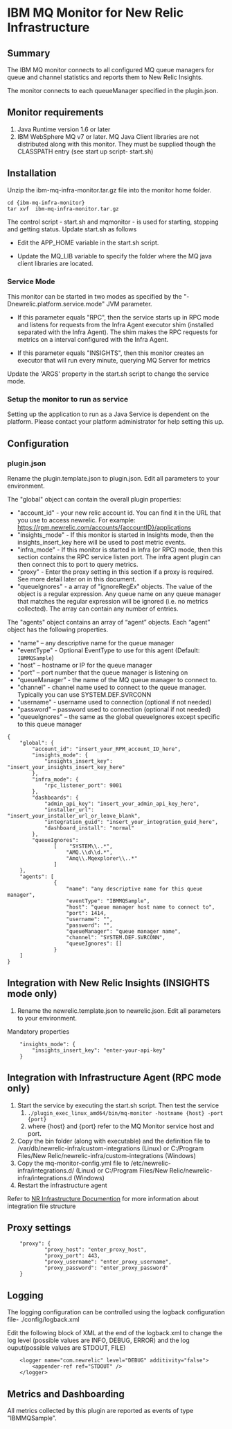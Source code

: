 # IBM MQ Monitor for New Relic Infrastructure

## Summary

The IBM  MQ monitor connects to all configured  MQ queue managers for queue and channel statistics and reports them to New Relic Insights.

The monitor connects to each queueManager specified in the plugin.json.


## Monitor requirements

1. Java Runtime version 1.6 or later
2. IBM WebSphere MQ v7 or later. MQ Java Client libraries are not distributed along with this monitor. They must be supplied though the CLASSPATH entry (see start up script- start.sh)


## Installation

Unzip the ibm-mq-infra-monitor.tar.gz file into the monitor home folder.

```
cd {ibm-mq-infra-monitor}
tar xvf  ibm-mq-infra-monitor.tar.gz
```


The control script - start.sh and mqmonitor - is used for starting, stopping and getting status.
Update start.sh as follows

* Edit the APP_HOME variable in the start.sh script.

* Update the MQ_LIB variable to specify the folder where the MQ java client libraries are located.

### Service Mode

This monitor can be started in two modes as specified by the "-Dnewrelic.platform.service.mode" JVM parameter. 

* If this parameter equals "RPC", then the service starts up in RPC mode and listens for requests from the Infra Agent executor shim (installed separated with the Infra Agent). The shim makes the RPC requests for metrics on a interval configured with the Infra Agent.

* If this parameter equals "INSIGHTS", then this monitor creates an executor that will run every minute, querying MQ Server for metrics 

Update the 'ARGS' property in the start.sh script to change the service mode.


### Setup the monitor to run as service

Setting up the application to run as a Java Service is dependent on the platform. Please contact your platform administrator for help setting this up.


## Configuration

### plugin.json

Rename the plugin.template.json to plugin.json. Edit all parameters to your environment. 

The "global" object can contain the overall plugin properties:

* "account_id" - your new relic account id. You can find it in the URL that you use to access newrelic. For example: https://rpm.newrelic.com/accounts/{accountID}/applications
* "insights_mode" - If this monitor is started in Insights mode, then the insights_insert_key here will be used to post metric events.
* "infra_mode" - If this monitor is started in Infra (or RPC) mode, then this section contains the RPC service listen port. The infra agent plugin can then connect this to port to query metrics.
* "proxy" - Enter the proxy setting in this section if a proxy is required. See more detail later on in this document.
* "queueIgnores" -  a array of "ignoreRegEx" objects. The value of the object is a regular expression. Any queue name on any queue manager that matches the regular expression will be ignored (i.e. no metrics collected). The array can contain any number of entries.


The "agents" object contains an array of “agent” objects. Each “agent” object has the following properties.

* "name" – any descriptive name for the queue manager
* "eventType" - Optional EventType to use for this agent (Default: `IBMMQSample`)
* "host" – hostname or IP for the queue manager
* "port" – port number that the queue manager is listening on
* “queueManager” - the name of the MQ queue manager to connect to.
* "channel" - channel name used to connect to the queue manager. Typically you can use SYSTEM.DEF.SVRCONN
* "username" - username used to connection (optional if not needed)
* "password" – password used to connection (optional if not needed)
* "queueIgnores" – the same as the global queueIgnores except specific to this queue manager

```
{
    "global": {
    	"account_id": "insert_your_RPM_account_ID_here",
		"insights_mode": {
			"insights_insert_key": "insert_your_insights_insert_key_here"
		},
		"infra_mode": {
			"rpc_listener_port": 9001
		},
		"dashboards": {
			"admin_api_key": "insert_your_admin_api_key_here",
			"installer_url": "insert_your_installer_url_or_leave_blank",
			"integration_guid": "insert_your_integration_guid_here",
			"dashboard_install": "normal"			
		},
        "queueIgnores": 
               [    "SYSTEM\\..*", 
                   "AMQ.\\d\\d.*", 
                   "Amq\\.Mqexplorer\\..*"
               ]
    },
    "agents": [
               {
                   "name": "any descriptive name for this queue manager",
                   "eventType": "IBMMQSample",
                   "host": "queue manager host name to connect to",
                   "port": 1414,
                   "username": "",
                   "password": "",
                   "queueManager": "queue manager name",
                   "channel": "SYSTEM.DEF.SVRCONN",
                   "queueIgnores": []
               }
    ]
}
```


## Integration with New Relic Insights (INSIGHTS mode only)
1. Rename the newrelic.template.json to newrelic.json. Edit all parameters to your environment. 

Mandatory properties

```
	"insights_mode": {
		"insights_insert_key": "enter-your-api-key"
	}
```

## Integration with Infrastructure Agent (RPC mode only)

1. Start the service by executing the start.sh script. Then test the service 
    1. `./plugin_exec_linux_amd64/bin/mq-monitor -hostname {host} -port {port}`
    2. where {host} and {port} refer to the MQ Monitor service host and port.
2. Copy the bin folder (along with executable) and the definition file to /var/db/newrelic-infra/custom-integrations (Linux) or C:/Program Files/New Relic/newrelic-infra/custom-integrations (Windows)
3. Copy the mq-monitor-config.yml file to /etc/newrelic-infra/integrations.d/ (Linux) or C:/Program Files/New Relic/newrelic-infra/integrations.d (Windows)
4. Restart the infrastructure agent

Refer to [NR Infrastructure Documention](https://docs.newrelic.com/docs/infrastructure/integrations-sdk/getting-started/integration-file-structure) for more information about integration file structure

## Proxy settings

```
	"proxy": {
			"proxy_host": "enter_proxy_host",
			"proxy_port": 443,
			"proxy_username": "enter_proxy_username",
			"proxy_password": "enter_proxy_password"
	}
```


## Logging

The logging configuration can be controlled using the logback configuration file- ./config/logback.xml

Edit the following block of XML at the end of the logback.xml to change the log level (possible values are INFO, DEBUG, ERROR) and the log ouput(possible values are STDOUT, FILE)
```
    <logger name="com.newrelic" level="DEBUG" additivity="false">
        <appender-ref ref="STDOUT" />
    </logger>
```

## Metrics and Dashboarding
All metrics collected by this plugin are reported as events of type "IBMMQSample". 







